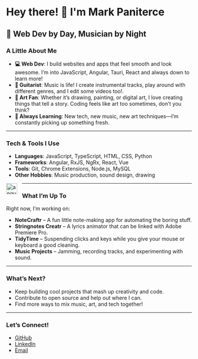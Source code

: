 # Hey there! 👋 I'm Mark Paniterce

## 🎸 Web Dev by Day, Musician by Night

### A Little About Me
- **💻 Web Dev**: I build websites and apps that feel smooth and look awesome. I’m into JavaScript, Angular, Tauri, React and always down to learn more!
- **🎸 Guitarist**: Music is life! I create instrumental tracks, play around with different genres, and I edit some videos too!.
- **🎨 Art Fan**: Whether it’s drawing, painting, or digital art, I love creating things that tell a story. Coding feels like art too sometimes, don’t you think?
- **🧠 Always Learning**: New tech, new music, new art techniques—I’m constantly picking up something fresh.

---

### Tech & Tools I Use
- **Languages**: JavaScript, TypeScript, HTML, CSS, Python
- **Frameworks**: Angular, RxJS, NgRx, React, Vue
- **Tools**: Git, Chrome Extensions, Node.js, MySQL
- **Other Hobbies**: Music production, sound design, drawing

<img align="left" alt="angular" width="30px" style="padding-right: 10px;"  src="https://cdn.jsdelivr.net/gh/devicons/devicon@latest/icons/angular/angular-original.svg" />
          

---

### What I’m Up To
Right now, I’m working on:
- **NoteCraftr** – A fun little note-making app for automating the boring stuff.
- **Stringnotes Creatr** – A lyrics animator that can be linked with Adobe Premiere Pro.
- **TidyTime** – Suspending clicks and keys while you give your mouse or keyboard a good cleaning.
- **Music Projects** – Jamming, recording tracks, and experimenting with sound.

---

### What’s Next?
- Keep building cool projects that mash up creativity and code.
- Contribute to open source and help out where I can.
- Find more ways to mix music, art, and tech together!

---

### Let’s Connect!
- [GitHub](https://github.com/mark7p)
- [LinkedIn](https://www.linkedin.com/in/markpaniterce/)
- [Email](mailto:gen.paniterce@gmail.com)
